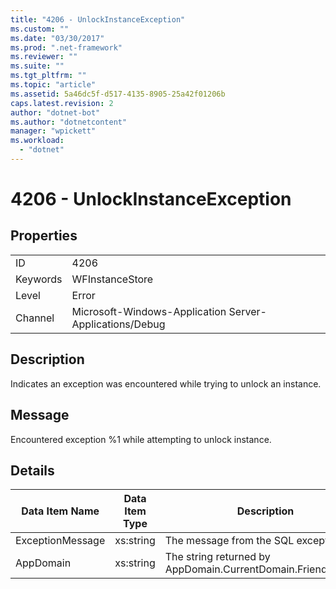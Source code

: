 ```yaml
---
title: "4206 - UnlockInstanceException"
ms.custom: ""
ms.date: "03/30/2017"
ms.prod: ".net-framework"
ms.reviewer: ""
ms.suite: ""
ms.tgt_pltfrm: ""
ms.topic: "article"
ms.assetid: 5a46dc5f-d517-4135-8905-25a42f01206b
caps.latest.revision: 2
author: "dotnet-bot"
ms.author: "dotnetcontent"
manager: "wpickett"
ms.workload: 
  - "dotnet"
---
```

# 4206 - UnlockInstanceException
## Properties  
  
|||  
|-|-|  
|ID|4206|  
|Keywords|WFInstanceStore|  
|Level|Error|  
|Channel|Microsoft-Windows-Application Server-Applications/Debug|  
  
## Description  
 Indicates an exception was encountered while trying to unlock an instance.  
  
## Message  
 Encountered exception %1 while attempting to unlock instance.  
  
## Details  
  
|Data Item Name|Data Item Type|Description|  
|--------------------|--------------------|-----------------|  
|ExceptionMessage|xs:string|The message from the SQL exception.|  
|AppDomain|xs:string|The string returned by AppDomain.CurrentDomain.FriendlyName.|
